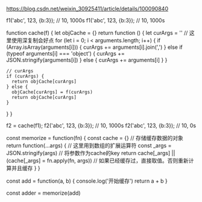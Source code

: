 https://blog.csdn.net/weixin_30925411/article/details/100090840


f1('abc', 123, {b:3});  // 10, 1000s
f1('abc', 123, {b:3});  // 10, 1000s

function cache(f) {
  let objCache = {}
  return function () {
    let curArgs = ''
    // 这里使用深复制会好点
    for (let i = 0; i < arguments.length; i++) {
      if (Array.isArray(arguments[i])) {
        curArgs += arguments[i].join(',')
      } else if (typeof arguments[i] === 'object') {
        curArgs += JSON.stringify(arguments[i])
      } else {
        curArgs += arguments[i]
      }
    }

    // curArgs
    if (curArgs) {
      return objCache[curArgs]
    } else {
      objCache[curArgs] = f(curArgs)
      return objCache[curArgs]
    }
  }
}

f2 = cache(f1);
f2('abc', 123, {b:3});  // 10, 1000s
f2('abc', 123, {b:3});  // 10, 0s



const memorize = function(fn) {
    const cache = {}       // 存储缓存数据的对象
    return function(...args) {        // 这里用到数组的扩展运算符
      const _args = JSON.stringify(args)    // 将参数作为cache的key
      return cache[_args] || (cache[_args] = fn.apply(fn, args))  // 如果已经缓存过，直接取值。否则重新计算并且缓存
    }
  }

  const add = function(a, b) {
    console.log('开始缓存')
    return a + b
  }
 
  const adder = memorize(add)
